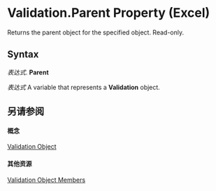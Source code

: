 
# Validation.Parent Property (Excel)

Returns the parent object for the specified object. Read-only.


## Syntax

 _表达式_. **Parent**

 _表达式_ A variable that represents a **Validation** object.


## 另请参阅


#### 概念


[Validation Object](59d29d1e-92d3-373e-04d0-0d7fe97e1878.md)
#### 其他资源


[Validation Object Members](http://msdn.microsoft.com/library/2f215790-17f9-5bc7-683c-0ec7a610f1dc%28Office.15%29.aspx)